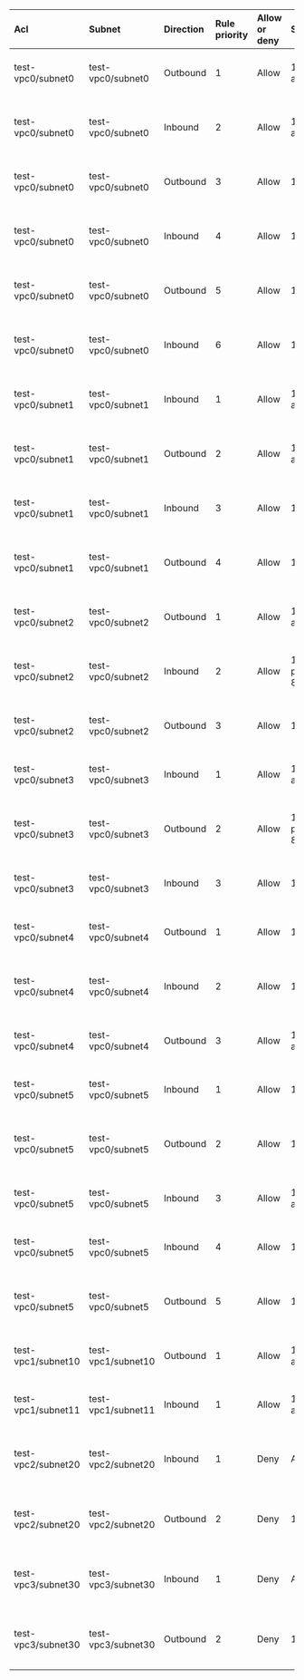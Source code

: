  | Acl | Subnet | Direction | Rule priority | Allow or deny | Source | Destination | Protocol | Value | Description | 
 |  :---  |  :---  |  :---  |  :---  |  :---  |  :---  |  :---  |  :---  |  :---  |  :---  | 
 | test-vpc0/subnet0 | test-vpc0/subnet0 | Outbound | 1 | Allow | 10.240.0.0/24, any port | 10.240.1.0/24, any port | TCP | - | Internal. required-connections[0]: (subnet test-vpc0/subnet0)->(subnet test-vpc0/subnet1); allowed-protocols[0] | 
 | test-vpc0/subnet0 | test-vpc0/subnet0 | Inbound | 2 | Allow | 10.240.1.0/24, any port | 10.240.0.0/24, any port | TCP | - | Internal. response to required-connections[0]: (subnet test-vpc0/subnet0)->(subnet test-vpc0/subnet1); allowed-protocols[0] | 
 | test-vpc0/subnet0 | test-vpc0/subnet0 | Outbound | 3 | Allow | 10.240.0.0/24 | 10.240.1.0/24 | ICMP | Type: Any, Code: Any | Internal. required-connections[0]: (subnet test-vpc0/subnet0)->(subnet test-vpc0/subnet1); allowed-protocols[1] | 
 | test-vpc0/subnet0 | test-vpc0/subnet0 | Inbound | 4 | Allow | 10.240.1.0/24 | 10.240.0.0/24 | ICMP | Type: Any, Code: Any | Internal. response to required-connections[0]: (subnet test-vpc0/subnet0)->(subnet test-vpc0/subnet1); allowed-protocols[1] | 
 | test-vpc0/subnet0 | test-vpc0/subnet0 | Outbound | 5 | Allow | 10.240.0.0/24 | 10.240.9.0/24 | ALL | - | Internal. required-connections[4]: (subnet test-vpc0/subnet0)->(subnet test-vpc0/subnet5); allowed-protocols[0] | 
 | test-vpc0/subnet0 | test-vpc0/subnet0 | Inbound | 6 | Allow | 10.240.9.0/24 | 10.240.0.0/24 | ALL | - | Internal. response to required-connections[4]: (subnet test-vpc0/subnet0)->(subnet test-vpc0/subnet5); allowed-protocols[0] | 
 | test-vpc0/subnet1 | test-vpc0/subnet1 | Inbound | 1 | Allow | 10.240.0.0/24, any port | 10.240.1.0/24, any port | TCP | - | Internal. required-connections[0]: (subnet test-vpc0/subnet0)->(subnet test-vpc0/subnet1); allowed-protocols[0] | 
 | test-vpc0/subnet1 | test-vpc0/subnet1 | Outbound | 2 | Allow | 10.240.1.0/24, any port | 10.240.0.0/24, any port | TCP | - | Internal. response to required-connections[0]: (subnet test-vpc0/subnet0)->(subnet test-vpc0/subnet1); allowed-protocols[0] | 
 | test-vpc0/subnet1 | test-vpc0/subnet1 | Inbound | 3 | Allow | 10.240.0.0/24 | 10.240.1.0/24 | ICMP | Type: Any, Code: Any | Internal. required-connections[0]: (subnet test-vpc0/subnet0)->(subnet test-vpc0/subnet1); allowed-protocols[1] | 
 | test-vpc0/subnet1 | test-vpc0/subnet1 | Outbound | 4 | Allow | 10.240.1.0/24 | 10.240.0.0/24 | ICMP | Type: Any, Code: Any | Internal. response to required-connections[0]: (subnet test-vpc0/subnet0)->(subnet test-vpc0/subnet1); allowed-protocols[1] | 
 | test-vpc0/subnet2 | test-vpc0/subnet2 | Outbound | 1 | Allow | 10.240.4.0/24, any port | 10.240.5.0/24, ports 8080-8080 | TCP | - | Internal. required-connections[1]: (subnet test-vpc0/subnet2)->(subnet test-vpc0/subnet3); allowed-protocols[0] | 
 | test-vpc0/subnet2 | test-vpc0/subnet2 | Inbound | 2 | Allow | 10.240.5.0/24, ports 8080-8080 | 10.240.4.0/24, any port | TCP | - | Internal. response to required-connections[1]: (subnet test-vpc0/subnet2)->(subnet test-vpc0/subnet3); allowed-protocols[0] | 
 | test-vpc0/subnet2 | test-vpc0/subnet2 | Outbound | 3 | Allow | 10.240.4.0/24 | 10.240.5.0/24 | ICMP | Type: 3, Code: 2 | Internal. required-connections[1]: (subnet test-vpc0/subnet2)->(subnet test-vpc0/subnet3); allowed-protocols[1] | 
 | test-vpc0/subnet3 | test-vpc0/subnet3 | Inbound | 1 | Allow | 10.240.4.0/24, any port | 10.240.5.0/24, ports 8080-8080 | TCP | - | Internal. required-connections[1]: (subnet test-vpc0/subnet2)->(subnet test-vpc0/subnet3); allowed-protocols[0] | 
 | test-vpc0/subnet3 | test-vpc0/subnet3 | Outbound | 2 | Allow | 10.240.5.0/24, ports 8080-8080 | 10.240.4.0/24, any port | TCP | - | Internal. response to required-connections[1]: (subnet test-vpc0/subnet2)->(subnet test-vpc0/subnet3); allowed-protocols[0] | 
 | test-vpc0/subnet3 | test-vpc0/subnet3 | Inbound | 3 | Allow | 10.240.4.0/24 | 10.240.5.0/24 | ICMP | Type: 3, Code: 2 | Internal. required-connections[1]: (subnet test-vpc0/subnet2)->(subnet test-vpc0/subnet3); allowed-protocols[1] | 
 | test-vpc0/subnet4 | test-vpc0/subnet4 | Outbound | 1 | Allow | 10.240.8.0/24 | 10.240.9.0/24 | ICMP | Type: 15, Code: Any | Internal. required-connections[2]: (subnet test-vpc0/subnet4)->(subnet test-vpc0/subnet5); allowed-protocols[0] | 
 | test-vpc0/subnet4 | test-vpc0/subnet4 | Inbound | 2 | Allow | 10.240.9.0/24 | 10.240.8.0/24 | ICMP | Type: 16, Code: Any | Internal. response to required-connections[2]: (subnet test-vpc0/subnet4)->(subnet test-vpc0/subnet5); allowed-protocols[0] | 
 | test-vpc0/subnet4 | test-vpc0/subnet4 | Outbound | 3 | Allow | 10.240.8.0/24, any port | 10.240.9.0/24, any port | UDP | - | Internal. required-connections[2]: (subnet test-vpc0/subnet4)->(subnet test-vpc0/subnet5); allowed-protocols[1] | 
 | test-vpc0/subnet5 | test-vpc0/subnet5 | Inbound | 1 | Allow | 10.240.8.0/24 | 10.240.9.0/24 | ICMP | Type: 15, Code: Any | Internal. required-connections[2]: (subnet test-vpc0/subnet4)->(subnet test-vpc0/subnet5); allowed-protocols[0] | 
 | test-vpc0/subnet5 | test-vpc0/subnet5 | Outbound | 2 | Allow | 10.240.9.0/24 | 10.240.8.0/24 | ICMP | Type: 16, Code: Any | Internal. response to required-connections[2]: (subnet test-vpc0/subnet4)->(subnet test-vpc0/subnet5); allowed-protocols[0] | 
 | test-vpc0/subnet5 | test-vpc0/subnet5 | Inbound | 3 | Allow | 10.240.8.0/24, any port | 10.240.9.0/24, any port | UDP | - | Internal. required-connections[2]: (subnet test-vpc0/subnet4)->(subnet test-vpc0/subnet5); allowed-protocols[1] | 
 | test-vpc0/subnet5 | test-vpc0/subnet5 | Inbound | 4 | Allow | 10.240.0.0/24 | 10.240.9.0/24 | ALL | - | Internal. required-connections[4]: (subnet test-vpc0/subnet0)->(subnet test-vpc0/subnet5); allowed-protocols[0] | 
 | test-vpc0/subnet5 | test-vpc0/subnet5 | Outbound | 5 | Allow | 10.240.9.0/24 | 10.240.0.0/24 | ALL | - | Internal. response to required-connections[4]: (subnet test-vpc0/subnet0)->(subnet test-vpc0/subnet5); allowed-protocols[0] | 
 | test-vpc1/subnet10 | test-vpc1/subnet10 | Outbound | 1 | Allow | 10.240.64.0/24, any port | 10.240.80.0/24, ports 53-53 | UDP | - | Internal. required-connections[3]: (subnet test-vpc1/subnet10)->(subnet test-vpc1/subnet11); allowed-protocols[0] | 
 | test-vpc1/subnet11 | test-vpc1/subnet11 | Inbound | 1 | Allow | 10.240.64.0/24, any port | 10.240.80.0/24, ports 53-53 | UDP | - | Internal. required-connections[3]: (subnet test-vpc1/subnet10)->(subnet test-vpc1/subnet11); allowed-protocols[0] | 
 | test-vpc2/subnet20 | test-vpc2/subnet20 | Inbound | 1 | Deny | Any IP | 10.240.128.0/24 | ALL | - | Deny all communication; subnet test-vpc2/subnet20[10.240.128.0/24] does not have required connections | 
 | test-vpc2/subnet20 | test-vpc2/subnet20 | Outbound | 2 | Deny | 10.240.128.0/24 | Any IP | ALL | - | Deny all communication; subnet test-vpc2/subnet20[10.240.128.0/24] does not have required connections | 
 | test-vpc3/subnet30 | test-vpc3/subnet30 | Inbound | 1 | Deny | Any IP | 10.240.192.0/24 | ALL | - | Deny all communication; subnet test-vpc3/subnet30[10.240.192.0/24] does not have required connections | 
 | test-vpc3/subnet30 | test-vpc3/subnet30 | Outbound | 2 | Deny | 10.240.192.0/24 | Any IP | ALL | - | Deny all communication; subnet test-vpc3/subnet30[10.240.192.0/24] does not have required connections | 
